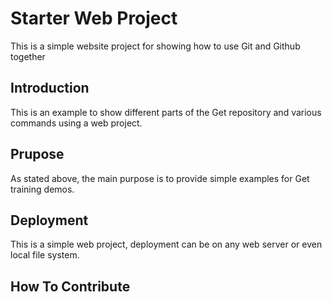 # Starter Web Project

This is a simple website project for showing how to use Git and Github together

## Introduction

This is an example to show different parts of the Get repository and various commands using a web project.

## Prupose

As stated above, the main purpose is to provide simple examples for Get training demos.

## Deployment

This is a simple web project, deployment can be on any web server or even local file system.

## How To Contribute
